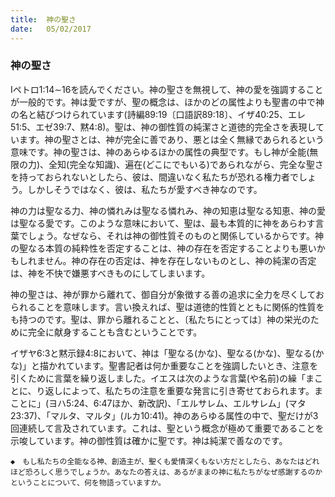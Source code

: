 ```yaml
---
title:  神の聖さ
date:   05/02/2017
---
```


### 神の聖さ

Iペトロ1:14∼16を読んでください。神の聖さを無視して、神の愛を強調することが一般的です。神は愛ですが、聖の概念は、ほかのどの属性よりも聖書の中で神の名と結びつけられています(詩編89:19〔口語訳89:18〕、イザ40:25、エレ51:5、エゼ39:7、黙4:8)。聖は、神の御性質の純潔さと道徳的完全さを表現しています。神の聖さとは、神が完全に善であり、悪とは全く無縁であられるという意味です。神の聖さは、神のあらゆるほかの属性の典型です。もし神が全能(無限の力)、全知(完全な知識)、遍在(どこにでもいる)であられながら、完全な聖さを持っておられないとしたら、彼は、間違いなく私たちが恐れる権力者でしょう。しかしそうではなく、彼は、私たちが愛すべき神なのです。

神の力は聖なる力、神の憐れみは聖なる憐れみ、神の知恵は聖なる知恵、神の愛は聖なる愛です。このような意味において、聖は、最も本質的に神をあらわす言葉でしょう。なぜなら、それは神の御性質そのものと関係しているからです。神の聖なる本質の純粋性を否定することは、神の存在を否定することよりも悪いかもしれません。神の存在の否定は、神を存在しないものとし、神の純潔の否定は、神を不快で嫌悪すべきものにしてしまいます。

神の聖さは、神が罪から離れて、御自分が象徴する善の追求に全力を尽くしておられることを意味します。言い換えれば、聖は道徳的性質とともに関係的性質をも持つのです。聖は、罪から離れることと、〔私たちにとっては〕神の栄光のために完全に献身することも含むということです。

イザヤ6:3と黙示録4:8において、神は「聖なる(かな)、聖なる(かな)、聖なる(かな)」と描かれています。聖書記者は何か重要なことを強調したいとき、注意を引くために言葉を繰り返しました。イエスは次のような言葉(や名前)の繰「まことに、り返しによって、私たちの注意を重要な発言に引き寄せておられます。まことに」(ヨハ5:24、6:47ほか、新改訳)、「エルサレム、エルサレム」(マタ23:37)、「マルタ、マルタ」(ルカ10:41)。神のあらゆる属性の中で、聖だけが3回連続して言及されています。これは、聖という概念が極めて重要であることを示唆しています。神の御性質は確かに聖です。神は純潔で善なのです。

`◆　もし私たちの全能なる神、創造主が、聖くも愛情深くもない方だとしたら、あなたはどれほど恐ろしく思うでしょうか。あなたの答えは、あるがままの神に私たちがなぜ感謝するのかということについて、何を物語っていますか。`
